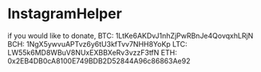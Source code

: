 # InstagramHelper

if you would like to donate, 
BTC: 1LtKe6AKDvJ1nhZjPwRBnJe4QovqxhLRjN
BCH: 1NgX5ywvuAPTvz6y6tU3kfTvv7NHH8YoKp
LTC: LW55k6MD8WBuV8NUxEXBBXeRv3vzzF3tfN
ETH: 0x2EB4DB0cA8100E749BDB2D52844A96c86863Ae92
